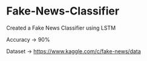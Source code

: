 # Fake-News-Classifier

Created a Fake News Classifier using LSTM

Accuracy -> 90%

Dataset -> https://www.kaggle.com/c/fake-news/data
